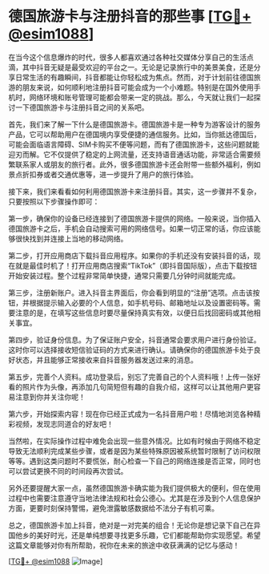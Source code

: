 # 德国旅游卡与注册抖音的那些事 [[TG💪+ @esim1088](https://t.me/s/esim1088)]

在当今这个信息爆炸的时代，很多人都喜欢通过各种社交媒体分享自己的生活点滴，其中抖音无疑是最受欢迎的平台之一。无论是记录旅行中的美景美食，还是分享日常生活的有趣瞬间，抖音都能让你轻松成为焦点。然而，对于计划前往德国旅游的朋友来说，如何顺利地注册抖音可能会成为一个小难题。特别是在国外使用手机时，网络环境和账号管理可能都会带来一定的挑战。那么，今天就让我们一起探讨一下德国旅游卡与注册抖音之间的关系吧。

首先，我们来了解一下什么是德国旅游卡。德国旅游卡是一种专为游客设计的服务产品，它可以帮助用户在德国境内享受便捷的通信服务。比如，当你抵达德国后，可能会面临语言障碍、SIM卡购买不便等问题，而有了德国旅游卡，这些问题就能迎刃而解。它不仅提供了稳定的上网流量，还支持语音通话功能，非常适合需要频繁联系家人或朋友的旅行者。此外，很多德国旅游卡还会附带一些额外福利，例如景点折扣券或者交通优惠等，进一步提升了用户的旅行体验。

接下来，我们来看看如何利用德国旅游卡来注册抖音。其实，这一步骤并不复杂，只要按照以下步骤操作即可：

第一步，确保你的设备已经连接到了德国旅游卡提供的网络。一般来说，当你插入德国旅游卡之后，手机会自动搜索可用的网络信号。如果一切正常的话，你应该能够很快找到并连接上当地的移动网络。

第二步，打开应用商店下载抖音应用程序。如果你的手机还没有安装抖音的话，现在就是最佳时机了！打开应用商店搜索“TikTok”（即抖音国际版），点击下载按钮开始安装过程。整个过程非常简单快捷，通常只需要几分钟时间就能完成。

第三步，注册新账户。进入抖音主界面后，你会看到明显的“注册”选项。点击该按钮，并根据提示输入必要的个人信息，如手机号码、邮箱地址以及设置密码等。需要注意的是，在填写这些信息时要尽量保持真实有效，以便日后找回密码或其他相关事宜。

第四步，验证身份信息。为了保证账户安全，抖音通常会要求用户进行身份验证。这时你可以选择接收短信验证码的方式来进行确认。请确保你的德国旅游卡处于良好状态，并且能够正常接收来自抖音服务器发送过来的消息。

第五步，完善个人资料。成功登录后，别忘了完善自己的个人资料哦！上传一张好看的照片作为头像，再添加几句简短但有趣的自我介绍，这样可以让其他用户更容易注意到你并关注你呢！

第六步，开始探索内容！现在你已经正式成为一名抖音用户啦！尽情地浏览各种精彩视频，发现志同道合的好友吧！

当然啦，在实际操作过程中难免会出现一些意外情况。比如有时候由于网络不稳定导致无法顺利完成某些步骤，或者是因为某些特殊原因被系统暂时限制了访问权限等等。遇到这类问题时不要慌张，耐心检查一下自己的网络连接是否正常，同时也可以尝试更换不同的时间段再次尝试。

另外还要提醒大家一点，虽然德国旅游卡确实能为我们提供极大的便利，但在使用过程中也需要注意遵守当地法律法规和社会公德心。尤其是在涉及到个人信息保护方面，更要时刻保持警惕，避免泄露敏感数据给不法分子有机可乘。

总之，德国旅游卡加上抖音，绝对是一对完美的组合！无论你是想记录下自己在异国他乡的美好时光，还是单纯想要寻找更多乐趣，它们都能帮助你实现愿望。希望这篇文章能够对你有所帮助，祝你在未来的旅途中收获满满的记忆与感动！

[[TG💪+ @esim1088](https://t.me/s/esim1088) ![Image](https://i.postimg.cc/4NQfJmqS/Snipaste-2025-05-13-00-14-12.png)]
